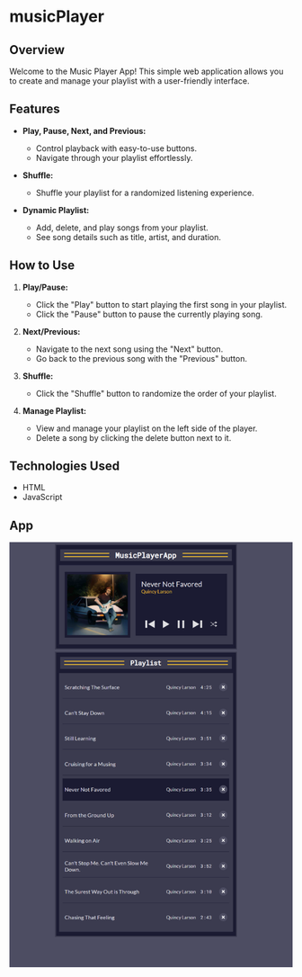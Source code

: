 # musicPlayer

## Overview

Welcome to the Music Player App! This simple web application allows you to create and manage your playlist with a user-friendly interface.

## Features

- **Play, Pause, Next, and Previous:**

  - Control playback with easy-to-use buttons.
  - Navigate through your playlist effortlessly.

- **Shuffle:**

  - Shuffle your playlist for a randomized listening experience.

- **Dynamic Playlist:**
  - Add, delete, and play songs from your playlist.
  - See song details such as title, artist, and duration.

## How to Use

1. **Play/Pause:**

   - Click the "Play" button to start playing the first song in your playlist.
   - Click the "Pause" button to pause the currently playing song.

2. **Next/Previous:**

   - Navigate to the next song using the "Next" button.
   - Go back to the previous song with the "Previous" button.

3. **Shuffle:**

   - Click the "Shuffle" button to randomize the order of your playlist.

4. **Manage Playlist:**
   - View and manage your playlist on the left side of the player.
   - Delete a song by clicking the delete button next to it.

## Technologies Used

- HTML
- JavaScript

## App

![An example of how the application looks](exampleApp.png)
